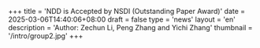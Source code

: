 +++
title = 'NDD is Accepted by NSDI (Outstanding Paper Award)'
date = 2025-03-06T14:40:06+08:00
draft = false
type = 'news'
layout = 'en'
description = 'Author: Zechun Li, Peng Zhang and Yichi Zhang'
thumbnail = '/intro/group2.jpg'
+++
